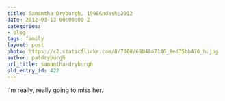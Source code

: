 ```yaml
---
title: Samantha Dryburgh, 1998&ndash;2012
date: 2012-03-13 00:00:00 Z
categories:
- blog
tags: family
layout: post
photo: https://c2.staticflickr.com/8/7060/6904847186_8ed35bb470_h.jpg
author: patdryburgh
url_title: samantha-dryburgh
old_entry_id: 422
---
```


I'm really, really going to miss her.